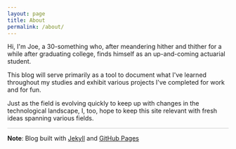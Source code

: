 ```yaml
---
layout: page
title: About
permalink: /about/
---
```


Hi, I'm Joe, a 30-something who, after meandering hither and thither for a while after graduating college, finds himself as an up-and-coming actuarial student.

This blog will serve primarily as a tool to document what I've learned throughout my studies and exhibit various projects I've completed for work and for fun.

Just as the field is evolving quickly to keep up with changes in the technological landscape, I, too, hope to keep this site relevant with fresh ideas spanning various fields.

<hr style = "color:#CCCCCC; background-color:#CCCCCC">

<p><b>Note</b>: Blog built with <a href = "https://jekyllrb.com/" target = "_blank">Jekyll</a> and <a href = "https://pages.github.com/" target = "_blank">GitHub Pages</a></p>

